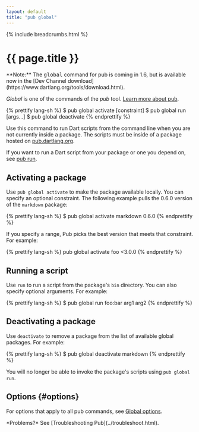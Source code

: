 ```yaml
---
layout: default
title: "pub global"
---
```


{% include breadcrumbs.html %}

# {{ page.title }}

<aside class="alert alert-info" markdown="1">
**Note:** The <tt>global</tt> command for pub is coming in 1.6, but is available
now in the [Dev Channel download](https://www.dartlang.org/tools/download.html).
</aside>

_Global_ is one of the commands of the _pub_ tool.
[Learn more about pub](/tools/pub/).

{% prettify lang-sh %}
$ pub global activate <package> [constraint]
$ pub global run <package> <executable> [args...]
$ pub global deactivate <package> 
{% endprettify %}

Use this command to run Dart scripts from the command line when
you are not currently inside a package. The scripts must be inside of
a package hosted on [pub.dartlang.org](http://pub.dartlang.org/).

If you want to run a Dart script from your package or one you depend on,
see [pub run](pub-run.html).

## Activating a package

Use `pub global activate` to make the package available locally.
You can specify an optional constraint.
The following example pulls the 0.6.0 version of the `markdown` package:

{% prettify lang-sh %}
$ pub global activate markdown 0.6.0
{% endprettify %}

If you specify a range, Pub picks the best version that meets that constraint.
For example:

{% prettify lang-sh %}
pub global activate foo <3.0.0
{% endprettify %}

## Running a script

Use `run` to run a script from the package's `bin` directory.
You can also specify optional arguments. For example:

{% prettify lang-sh %}
$ pub global run foo:bar arg1 arg2
{% endprettify %}

## Deactivating a package

Use `deactivate` to remove a package from the list of available
global packages. For example:

{% prettify lang-sh %}
$ pub global deactivate markdown
{% endprettify %}

You will no longer be able to invoke the package's scripts using
`pub global run`.

## Options {#options}

For options that apply to all pub commands, see
[Global options](/tools/pub/cmd/#global-options).

<aside class="alert alert-info" markdown="1">
*Problems?*
See [Troubleshooting Pub](../troubleshoot.html).
</aside>

